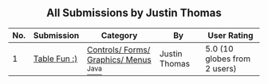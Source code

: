 ﻿<div align="center">

## All Submissions by Justin Thomas

</div>

No.  | Submission | Category | By   | User Rating
---- | ---------- | -------- | ---- | -----------
1 | [Table Fun :\)<br />](https://github.com/Planet-Source-Code/justin-thomas-table-fun__2-2363) | [Controls/ Forms/ Graphics/ Menus<br /><sup>Java</sup>](../ByCategory/controls-forms-graphics-menus__2-59.md) | Justin Thomas | 5.0 (10 globes from 2 users)
